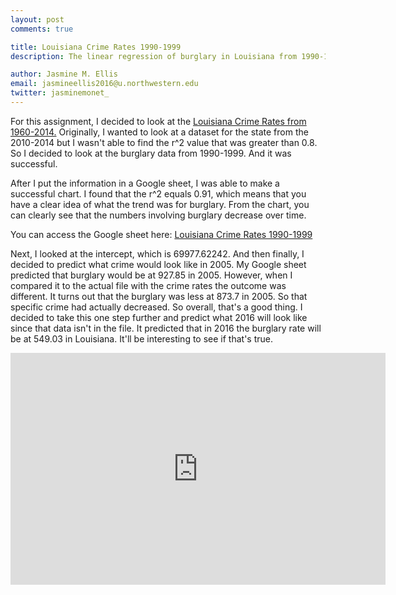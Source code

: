 ```yaml
---
layout: post
comments: true

title: Louisiana Crime Rates 1990-1999
description: The linear regression of burglary in Louisiana from 1990-1999.

author: Jasmine M. Ellis
email: jasmineellis2016@u.northwestern.edu
twitter: jasminemonet_
---
```

For this assignment, I decided to look at the <a href= "http://www.disastercenter.com/crime/lacrime.htm"> Louisiana Crime Rates from 1960-2014.</a> Originally, I wanted to look at a dataset for the state from the 2010-2014 but I wasn't able to find the r^2 value that was greater than 0.8. So I decided to look at the burglary data from 1990-1999. And it was successful.

After I put the information in a Google sheet, I was able to make a successful chart. I found that the r^2 equals 0.91, which means that you have a clear idea of what the trend was for burglary. From the chart, you can clearly see that the numbers involving burglary decrease over time. 

You can access the Google sheet here: <a href= "https://docs.google.com/spreadsheets/d/1cBpxsAambatf_aIX7_E4F8uY_kfGVJ9DF-NoFEGsPGU/edit#gid=0">Louisiana Crime Rates 1990-1999</a>

Next, I looked at the intercept, which is 69977.62242. And then finally, I decided to predict what crime would look like in 2005. My Google sheet predicted that burglary would be at 927.85 in 2005. However, when I compared it to the actual file with the crime rates the outcome was different. It turns out that the burglary was less at 873.7 in 2005. So that specific crime had actually decreased. So overall, that's a good thing. I decided to take this one step further and predict what 2016 will look like since that data isn't in the file. It predicted that in 2016 the burglary rate will be at 549.03 in Louisiana. It'll be interesting to see if that's true.

<iframe width="600" height="371" seamless frameborder="0" scrolling="no" src="https://docs.google.com/spreadsheets/d/1cBpxsAambatf_aIX7_E4F8uY_kfGVJ9DF-NoFEGsPGU/pubchart?oid=1922919232&amp;format=interactive"></iframe>
